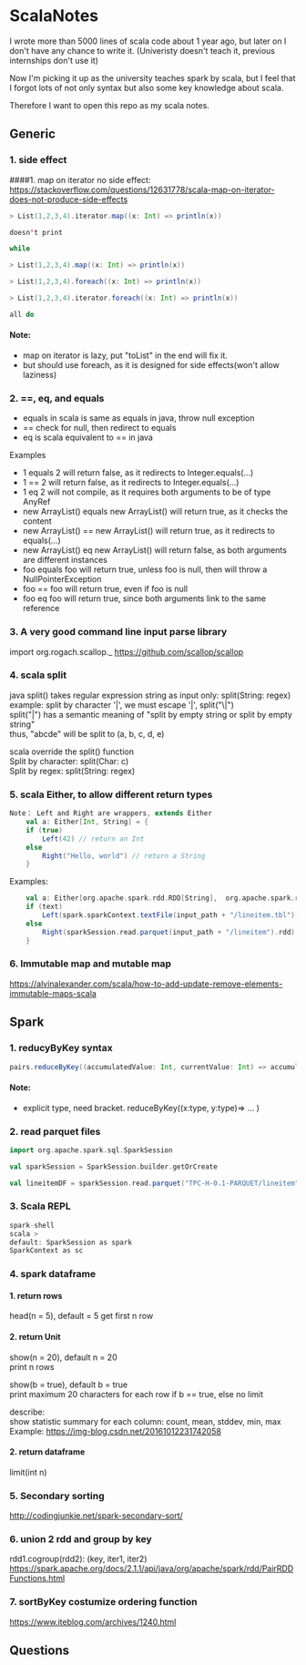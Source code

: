 ScalaNotes
====================
I wrote more than 5000 lines of scala code about 1 year ago, but later on I don't have any chance to write it. (Univeristy doesn't teach it, previous internships don't use it)

Now I'm picking it up as the university teaches spark by scala, but I feel that I forgot lots of not only syntax but also some key knowledge about scala.

Therefore I want to open this repo as my scala notes.



Generic
---------------------

### 1. side effect
####1. map on iterator no side effect: https://stackoverflow.com/questions/12631778/scala-map-on-iterator-does-not-produce-side-effects
```scala
> List(1,2,3,4).iterator.map((x: Int) => println(x))

doesn't print

while

> List(1,2,3,4).map((x: Int) => println(x)) 

> List(1,2,3,4).foreach((x: Int) => println(x))

> List(1,2,3,4).iterator.foreach((x: Int) => println(x))

all do
```
#### Note:

- map on iterator is lazy, put "toList" in the end will fix it.
- but should use foreach, as it is designed for side effects(won't allow laziness)

### 2.   ==, eq, and equals
- equals in scala is same as equals in java, throw null exception 
- == check for null, then redirect to equals
- eq is scala equivalent to == in java

Examples
- 1 equals 2 will return false, as it redirects to Integer.equals(...)
- 1 == 2 will return false, as it redirects to Integer.equals(...)
- 1 eq 2 will not compile, as it requires both arguments to be of type AnyRef
- new ArrayList() equals new ArrayList() will return true, as it checks the content
- new ArrayList() == new ArrayList() will return true, as it redirects to equals(...)
- new ArrayList() eq new ArrayList() will return false, as both arguments are different instances
- foo equals foo will return true, unless foo is null, then will throw a NullPointerException
- foo == foo will return true, even if foo is null
- foo eq foo will return true, since both arguments link to the same reference 

### 3. A very good command line input parse library
import org.rogach.scallop._
https://github.com/scallop/scallop

### 4. scala split
java split() takes regular expression string as input only: split(String: regex)  
example: split by character '|', we must escape '|', split("\\|")  
split("|") has a semantic meaning of "split  by empty string or split by empty string"  
thus, "abcde" will be split to (a, b, c, d, e)  
  
scala override the split() function  
Split by character: split(Char: c)  
Split by regex: split(String: regex)  

### 5. scala Either, to allow different return types
```scala
Note： Left and Right are wrappers, extends Either
    val a: Either[Int, String] = {
    if (true) 
        Left(42) // return an Int
    else
        Right("Hello, world") // return a String
    }
```

Examples:
```scala
    val a: Either[org.apache.spark.rdd.RDD[String],  org.apache.spark.rdd.RDD[org.apache.spark.sql.Row]] = {
    if (text) 
        Left(spark.sparkContext.textFile(input_path + "/lineitem.tbl")) // read in text file as rdd
    else
        Right(sparkSession.read.parquet(input_path + "/lineitem").rdd)  //read in parquet file as df, convert to rdd
    }
```
### 6. Immutable map and mutable map
https://alvinalexander.com/scala/how-to-add-update-remove-elements-immutable-maps-scala

Spark
---------------------
### 1. reducyByKey syntax
```scala
pairs.reduceByKey((accumulatedValue: Int, currentValue: Int) => accumulatedValue + currentValue)  
```
#### Note:
- explicit type, need bracket. reduceByKey((x:type, y:type)=> ... )  

### 2. read parquet files
```scala
import org.apache.spark.sql.SparkSession

val sparkSession = SparkSession.builder.getOrCreate

val lineitemDF = sparkSession.read.parquet("TPC-H-0.1-PARQUET/lineitem")
```
### 3. Scala REPL
```scala
spark-shell  
scala >   
default: SparkSession as spark  
SparkContext as sc  
```
### 4. spark dataframe
#### 1. return rows
 
head(n = 5), default = 5
get first n row

#### 2. return Unit
show(n = 20), default n = 20  
print n rows  
  
show(b = true), default b = true  
print maximum 20 characters for each row if b == true, else no limit  

describe:  
show statistic summary for each column: count, mean, stddev, min, max  
Example: https://img-blog.csdn.net/20161012231742058 

#### 2. return dataframe  
limit(int n)

### 5. Secondary sorting
http://codingjunkie.net/spark-secondary-sort/

### 6. union 2 rdd and group by key
rdd1.cogroup(rdd2): (key, iter1, iter2)
https://spark.apache.org/docs/2.1.1/api/java/org/apache/spark/rdd/PairRDDFunctions.html

### 7. sortByKey costumize ordering function
https://www.iteblog.com/archives/1240.html

Questions
--------------------------

